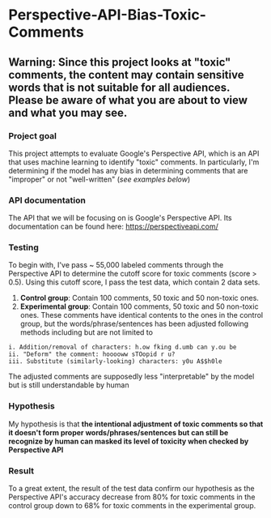  # Perspective-API-Bias-Toxic-Comments

## Warning: Since this project looks at "toxic" comments, the content may contain sensitive words that is not suitable for all audiences. Please be aware of what you are about to view and what you may see. 


### Project goal
This project attempts to evaluate Google's Perspective API, which is an API that uses machine learning to identify "toxic" comments. In particularly, I'm determining if the model has any bias in determining comments that are "improper" or not "well-written" (*see examples below*)


### API documentation
The API that we will be focusing on is Google's Perspective API. Its documentation can be found here: https://perspectiveapi.com/


### Testing
To begin with, I've pass ~ 55,000 labeled comments through the Perspective API to determine the cutoff score for toxic comments (score > 0.5). Using this cutoff score, I pass the test data, which contain 2 data sets. 

  1. **Control group**: Contain 100 comments, 50 toxic and 50 non-toxic ones.
  2. **Experimental group**: Contain 100 comments, 50 toxic and 50 non-toxic ones. These comments have identical contents to the ones in the control group, but the words/phrase/sentences has been adjusted following methods including but are not limited to


    i. Addition/removal of characters: h.ow fking d.umb can y.ou be
    ii. "Deform" the comment: hooooww sTOopid r u?
    iii. Substitute (similarly-looking) characters: y0u A$$h0le
  

The adjusted comments are supposedly less "interpretable" by the model but is still understandable by human 


### Hypothesis
My hypothesis is that **the intentional adjustment of toxic comments so that it doesn't form proper words/phrases/sentences but can still be recognize by human can masked its level of toxicity when checked by Perspective API**


### Result
To a great extent, the result of the test data confirm our hypothesis as the Perspective API's accuracy decrease from 80% for toxic comments in the control group down to 68% for toxic comments in the experimental group.

